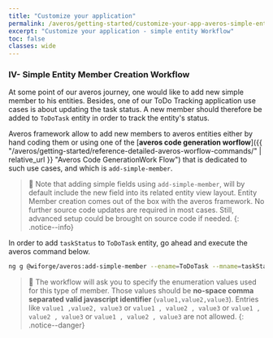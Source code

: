 ```yaml
---
title: "Customize your application"
permalink: /averos/getting-started/customize-your-app-averos-simple-entity-member-workflow/
excerpt: "Customize your application - simple entity Workflow"
toc: false
classes: wide
---
```


### **IV- Simple Entity Member Creation Workflow**

At some point of our averos journey, one would like to add new simple member to his entities.
Besides, one of our ToDo Tracking application use cases is about updating the task status. A new member should therefore be added to `ToDoTask` entity in order to track the entity's status.

Averos framework allow to add new members to averos entities either by hand coding them or using one of the [**averos code generation worflow**]({{ "/averos/getting-started/reference-detailed-averos-worflow-commands/" | relative_url }}  "Averos Code GenerationWork Flow") that is dedicated to such use cases, and which is `add-simple-member`.

>🚩 Note that adding simple fields using `add-simple-member`, will by default include the new field into its related entity view layout. Entity Member creation comes out of the box with the averos framework. No further source code updates are required in most cases. Still, advanced setup could be brought on source code if needed.
{: .notice--info}

In order to add `taskStatus` to `ToDoTask` entity, go ahead and execute the averos command below.

```bash
ng g @wiforge/averos:add-simple-member --ename=ToDoTask --mname=taskStatus --member-type=enumeration --list-of-enum-values=closed,active,pending
```

>🚩 The workflow will ask you to specify the enumeration values used for this type of member. Those values should be **no-space comma separated valid javascript identifier** (`value1,value2,value3`).
Entries like `value1 ,value2, value3` or `value1 , value2 , value3` or `value1 , value2 , value3` or `value1 , value2 , value3` are not allowed.
{: .notice--danger}


